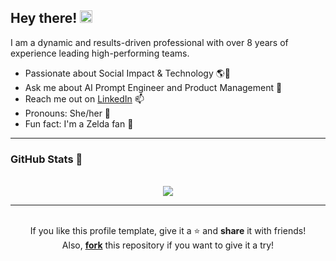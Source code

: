 <h2> Hey there! <img src="https://media.giphy.com/media/hvRJCLFzcasrR4ia7z/giphy.gif" height="20px"></h2> 

I am a dynamic and results-driven professional with over 8 years of experience leading high-performing teams. 


- Passionate about Social Impact & Technology 🌎🚀
- Ask me about AI Prompt Engineer and Product Management 🤖
- Reach me out on [LinkedIn](https://www.linkedin.com/in/thaise-rubbo/) 📫
- Pronouns: She/her 🌈
- Fun fact: I'm a Zelda fan 🏰

---
 
<h3>GitHub Stats 🚀</h3>

<p align="center"> 
  <br />
    <img src="https://github-readme-streak-stats.herokuapp.com/?user=thrbb&theme=dracula">
</p>

</p>

---
   
<p align="center">
  </br >If you like this profile template, give it a ⭐ and <b>share</b> it with friends!
  <br />Also, <a href="https://github.com/thrbb/thrbb/fork"><b>fork</b></a> this repository if you want to give it a try!
</p>
